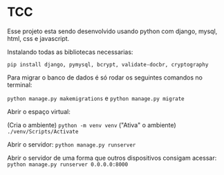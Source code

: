 # TCC

Esse projeto esta sendo desenvolvido usando python com django, mysql, html, css e javascript.


Instalando todas as bibliotecas necessarias:


`pip install django, pymysql, bcrypt, validate-docbr, cryptography`


Para migrar o banco de dados é só rodar os seguintes comandos no terminal:

`python manage.py makemigrations` e `python manage.py migrate`


Abrir o espaço virtual:

(Cria o ambiente) `python -m venv venv`
("Ativa" o ambiente) `./venv/Scripts/Activate`


Abrir o servidor:
`python manage.py runserver`


Abrir o servidor de uma forma que outros dispositivos consigam acessar:
`python manage.py runserver 0.0.0.0:8000`